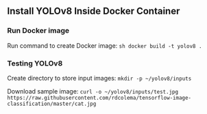 ## Install YOLOv8 Inside Docker Container

### Run Docker image

Run command to create Docker image:
```sh docker build -t yolov8 .```


### Testing YOLOv8

Create directory to store input images:
```mkdir -p ~/yolov8/inputs```

Download sample image:
```curl -o ~/yolov8/inputs/test.jpg https://raw.githubusercontent.com/rdcolema/tensorflow-image-classification/master/cat.jpg```